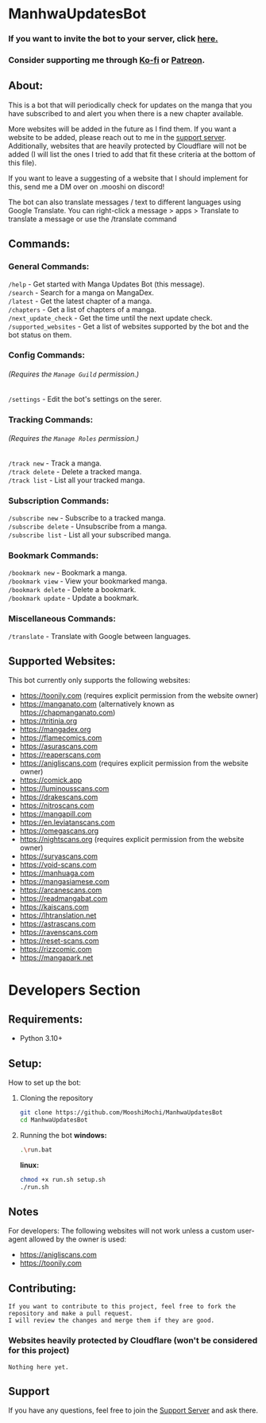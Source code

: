 # ManhwaUpdatesBot

### If you want to invite the bot to your server, click [here.](https://discord.com/api/oauth2/authorize?client_id=1031998059447590955&permissions=412585675840&scope=bot%20applications.commands)

### Consider supporting me through [Ko-fi](https://ko-fi.com/mooshi69) or [Patreon](https://patreon.com/mooshi69).

## About:

This is a bot that will periodically check for updates on the manga that you have subscribed to and alert you when there
is a new chapter available.

More websites will be added in the future as I find them. If you want a website to be added, please reach out to me
in the [support server](https://discord.gg/TYkw8VBZkr).\
Additionally, websites that are heavily protected by Cloudflare will not be added (I will list the ones I tried to
add that fit these criteria at the bottom of this file).

If you want to leave a suggesting of a website that I should implement for this, send me a DM over on .mooshi on
discord!

The bot can also translate messages / text to different languages using Google Translate.
You can right-click a message > apps > Translate to translate a message or use the /translate command

## Commands:

### General Commands:

`/help` - Get started with Manga Updates Bot (this message).\
`/search` - Search for a manga on MangaDex.\
`/latest` - Get the latest chapter of a manga.\
`/chapters` - Get a list of chapters of a manga.\
`/next_update_check` - Get the time until the next update check.\
`/supported_websites` - Get a list of websites supported by the bot and the bot status on them.

### Config Commands:

###### (_Requires the `Manage Guild` permission._)

`/settings` - Edit the bot's settings on the serer.

### Tracking Commands:

###### (_Requires the `Manage Roles` permission._)

`/track new` - Track a manga.\
`/track delete` - Delete a tracked manga.\
`/track list` - List all your tracked manga.

### Subscription Commands:

`/subscribe new` - Subscribe to a tracked manga.\
`/subscribe delete` - Unsubscribe from a manga.\
`/subscribe list` - List all your subscribed manga.

### Bookmark Commands:

`/bookmark new` - Bookmark a manga.\
`/bookmark view` - View your bookmarked manga.\
`/bookmark delete` - Delete a bookmark.\
`/bookmark update` - Update a bookmark.

### Miscellaneous Commands:

`/translate` - Translate with Google between languages.

## Supported Websites:

This bot currently only supports the following websites:

- https://toonily.com (requires explicit permission from the website owner)
- https://manganato.com (alternatively known as https://chapmanganato.com)
- https://tritinia.org
- https://mangadex.org
- https://flamecomics.com
- https://asurascans.com
- https://reaperscans.com
- https://anigliscans.com (requires explicit permission from the website owner)
- https://comick.app
- https://luminousscans.com
- https://drakescans.com
- https://nitroscans.com
- https://mangapill.com
- https://en.leviatanscans.com
- https://omegascans.org
- https://nightscans.org (requires explicit permission from the website owner)
- https://suryascans.com
- https://void-scans.com
- https://manhuaga.com
- https://mangasiamese.com
- https://arcanescans.com
- https://readmangabat.com
- https://kaiscans.com
- https://lhtranslation.net
- https://astrascans.com
- https://ravenscans.com
- https://reset-scans.com
- https://rizzcomic.com
- https://mangapark.net

# Developers Section

## Requirements:

- Python 3.10+

## Setup:

How to set up the bot:

1. Cloning the repository

   ```bash
   git clone https://github.com/MooshiMochi/ManhwaUpdatesBot
   cd ManhwaUpdatesBot
   ```

2. Running the bot
   **windows:**

   ```bash
   .\run.bat
   ```

   **linux:**

   ```bash
   chmod +x run.sh setup.sh
   ./run.sh
   ```

## Notes

For developers: The following websites will not work unless a custom user-agent allowed by the owner is used:

- https://anigliscans.com
- https://toonily.com

## Contributing:

   ```
   If you want to contribute to this project, feel free to fork the repository and make a pull request.
   I will review the changes and merge them if they are good.
   ``` 

### Websites heavily protected by Cloudflare (won't be considered for this project)

   ```
   Nothing here yet.
   ```

## Support

If you have any questions, feel free to join the [Support Server](https://discord.gg/TYkw8VBZkr) and ask there.

